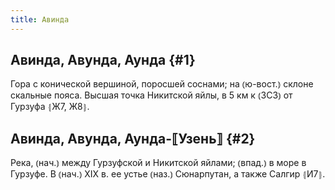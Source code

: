 ```yaml
---
title: Авинда
---
```

## Авинда, Авунда, Аунда {#1}

Гора с конической вершиной, поросшей соснами; на ⦅ю-вост.⦆ склоне скальные пояса. Высшая точка Никитской яйлы, в 5 км к ⦅ЗСЗ⦆ от Гурзуфа ⦃Ж7, Ж8⦄.

## Авинда, Авунда, Аунда-⟦Узень⟧ {#2}

Река, ⦅нач.⦆ между Гурзуфской и Никитской яйлами; ⦅впад.⦆ в море в Гурзуфе. В ⦅нач.⦆ XIX в. ее устье ⦅наз.⦆ Сюнарпутан, а также Салгир ⦃И7⦄.
